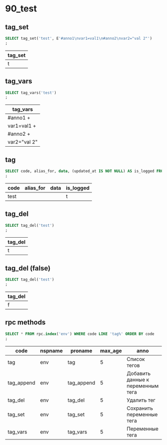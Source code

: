 #  90_test
## tag_set

```sql
SELECT tag_set('test', E'#anno1\nvar1=val1\n#anno2\nvar2="val 2"')
;
```
|tag_set 
|--------
|t

## tag_vars

```sql
SELECT tag_vars('test')
;
```
|  tag_vars   
|-------------
|#anno1      +
|var1=val1   +
|#anno2      +
|var2="val 2"

## tag

```sql
SELECT code, alias_for, data, (updated_at IS NOT NULL) AS is_logged FROM tag('test')
;
```
|code | alias_for | data | is_logged 
|-----|-----------|------|-----------
|test |           |      | t

## tag_del

```sql
SELECT tag_del('test')
;
```
|tag_del 
|--------
|t

## tag_del (false)

```sql
SELECT tag_del('test')
;
```
|tag_del 
|--------
|f

## rpc methods

```sql
SELECT * FROM rpc.index('env') WHERE code LIKE 'tag%' ORDER BY code
;
```
|   code    | nspname |  proname   | max_age |               anno                | sample | is_ro 
|-----------|---------|------------|---------|-----------------------------------|--------|-------
|tag        | env     | tag        |       5 | Список тегов                      | {}     | t
|tag_append | env     | tag_append |       5 | Добавить данные к переменным тега | {}     | f
|tag_del    | env     | tag_del    |       5 | Удалить тег                       | {}     | f
|tag_set    | env     | tag_set    |       5 | Сохранить переменные тега         | {}     | f
|tag_vars   | env     | tag_vars   |       5 | Переменные тега                   | {}     | t

